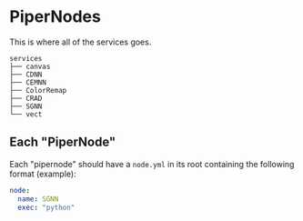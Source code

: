 # PiperNodes

This is where all of the services goes.

    services
    ├── canvas
    ├── CDNN
    ├── CEMNN
    ├── ColorRemap
    ├── CRAD
    ├── SGNN
    └── vect

## Each "PiperNode"

Each "pipernode" should have a `node.yml` in its root containing the following format (example):

```yml
node:
  name: SGNN
  exec: "python"
```
